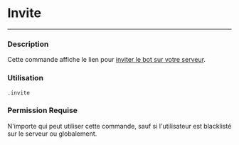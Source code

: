 # Invite
---
### Description
Cette commande affiche le lien pour [inviter le bot sur votre serveur](https://discordapp.com/oauth2/authorize?client_id=564426594144354315&scope=bot&permissions=805694544).
### Utilisation
```
.invite
```
### Permission Requise
N'importe qui peut utiliser cette commande, sauf si l'utilisateur est blacklisté sur le serveur ou globalement.
